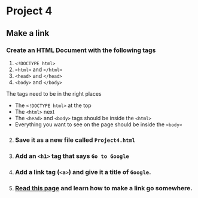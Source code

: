 # Project 4
## Make a link

### Create an HTML Document with the following tags

1. `<!DOCTYPE html>`
1. `<html>` and `</html>`
1. `<head>` and `</head>`
1. `<body>` and `</body>`

The tags need to be in the right places
- The `<!DOCTYPE html>` at the top
- The `<html>` next
- The `<head>` and `<body>` tags should be inside the `<html>`
- Everything you want to see on the page should be inside the `<body>`

2. ### Save it as a new file called `Project4.html`
3. ### Add an `<h1>` tag that says `Go to Google`
4. ### Add a link tag (`<a>`) and give it a title of `Google`.
5. ### [Read this page](https://www.w3schools.com/html/html_attributes.asp) and learn how to make a link go somewhere. 
